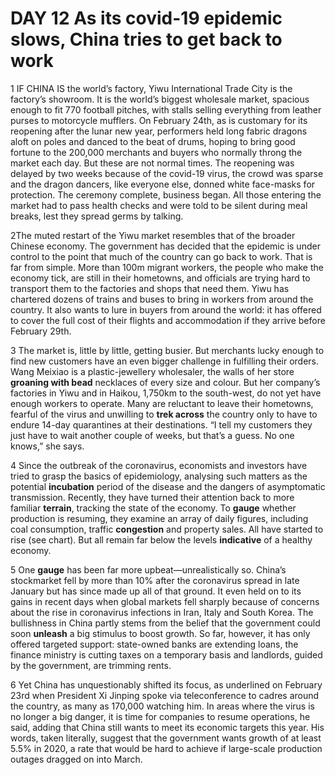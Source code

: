 # DAY 12 As its covid-19 epidemic slows, China tries to get back to work
1 IF CHINA IS the world’s factory, Yiwu International Trade City is the factory’s showroom. It is the world’s biggest wholesale market, spacious enough to fit 770 football pitches, with stalls selling everything from leather purses to motorcycle mufflers. On February 24th, as is customary for its reopening after the lunar new year, performers held long fabric dragons aloft on poles and danced to the beat of drums, hoping to bring good fortune to the 200,000 merchants and buyers who normally throng the market each day. But these are not normal times. The reopening was delayed by two weeks because of the covid-19 virus, the crowd was sparse and the dragon dancers, like everyone else, donned white face-masks for protection. The ceremony complete, business began. All those entering the market had to pass health checks and were told to be silent during meal breaks, lest they spread germs by talking.

2The muted restart of the Yiwu market resembles that of the broader Chinese economy. The government has decided that the epidemic is under control to the point that much of the country can go back to work. That is far from simple. More than 100m migrant workers, the people who make the economy tick, are still in their hometowns, and officials are trying hard to transport them to the factories and shops that need them. Yiwu has chartered dozens of trains and buses to bring in workers from around the country. It also wants to lure in buyers from around the world: it has offered to cover the full cost of their flights and accommodation if they arrive before February 29th.

3 The market is, little by little, getting busier. But merchants lucky enough to find new customers have an even bigger challenge in fulfilling their orders. Wang Meixiao is a plastic-jewellery wholesaler, the walls of her store **groaning with bead** necklaces of every size and colour. But her company’s factories in Yiwu and in Haikou, 1,750km to the south-west, do not yet have enough workers to operate. Many are reluctant to leave their hometowns, fearful of the virus and unwilling to **trek across** the country only to have to endure 14-day quarantines at their destinations. “I tell my customers they just have to wait another couple of weeks, but that’s a guess. No one knows,” she says.

4 Since the outbreak of the coronavirus, economists and investors have tried to grasp the basics of epidemiology, analysing such matters as the potential **incubation** period of the disease and the dangers of asymptomatic transmission. Recently, they have turned their attention back to more familiar **terrain**, tracking the state of the economy. To **gauge** whether production is resuming, they examine an array of daily figures, including coal consumption, traffic **congestion** and property sales. All have started to rise (see chart). But all remain far below the levels **indicative** of a healthy economy.

5 One **gauge** has been far more upbeat—unrealistically so. China’s stockmarket fell by more than 10% after the coronavirus spread in late January but has since made up all of that ground. It even held on to its gains in recent days when global markets fell sharply because of concerns about the rise in coronavirus infections in Iran, Italy and South Korea. The bullishness in China partly stems from the belief that the government could soon **unleash** a big stimulus to boost growth. So far, however, it has only offered targeted support: state-owned banks are extending loans, the finance ministry is cutting taxes on a temporary basis and landlords, guided by the government, are trimming rents.

6 Yet China has unquestionably shifted its focus, as underlined on February 23rd when President Xi Jinping spoke via teleconference to cadres around the country, as many as 170,000 watching him. In areas where the virus is no longer a big danger, it is time for companies to resume operations, he said, adding that China still wants to meet its economic targets this year. His words, taken literally, suggest that the government wants growth of at least 5.5% in 2020, a rate that would be hard to achieve if large-scale production outages dragged on into March.

